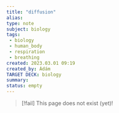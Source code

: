 ```yaml
---
title: "diffusion"
alias: 
type: note
subject: biology
tags:
 - biology
 - human_body
 - respiration
 - breathing
created: 2023.03.01 09:19
created_by: Ádám
TARGET DECK: biology
summary: 
status: empty
---
```

> [!fail] This page does not exist (yet)!